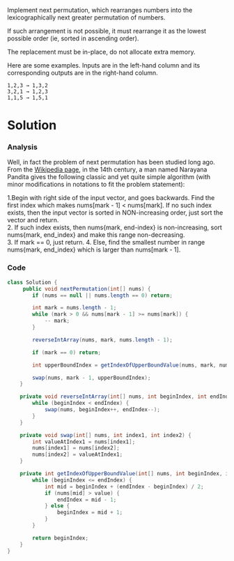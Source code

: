 Implement next permutation, which rearranges numbers into the lexicographically next greater permutation of numbers.

If such arrangement is not possible, it must rearrange it as the lowest possible order (ie, sorted in ascending order).

The replacement must be in-place, do not allocate extra memory.

Here are some examples. Inputs are in the left-hand column and its corresponding outputs are in the right-hand column.
  
```
1,2,3 → 1,3,2
3,2,1 → 1,2,3
1,1,5 → 1,5,1
```

# Solution

### Analysis

Well, in fact the problem of next permutation has been studied long ago. From the [Wikipedia page](https://en.wikipedia.org/wiki/Permutation), in the 14th century, a man named Narayana Pandita gives the following classic and yet quite simple algorithm (with minor modifications in notations to fit the problem statement):

1.Begin with right side of the input vector, and goes backwards. Find the first index which makes nums[mark - 1] < nums[mark]. If no such index exists, then the input vector is sorted in NON-increasing order, just sort the vector and return.  
2. If such index exists, then nums{mark, end-index} is non-increasing, sort nums{mark, end_index} and make this range non-decreasing.  
3. If mark == 0, just return.
4. Else, find the smallest number in range nums{mark, end_index} which is larger than nums[mark - 1]. 
                                                                                                 
### Code

```java
class Solution {
     public void nextPermutation(int[] nums) {
        if (nums == null || nums.length == 0) return;

        int mark = nums.length - 1;
        while (mark > 0 && nums[mark - 1] >= nums[mark]) {
            -- mark;
        }

        reverseIntArray(nums, mark, nums.length - 1);

        if (mark == 0) return;

        int upperBoundIndex = getIndexOfUpperBoundValue(nums, mark, nums.length - 1, nums[mark - 1]);

        swap(nums, mark - 1, upperBoundIndex);
    }

    private void reverseIntArray(int[] nums, int beginIndex, int endIndex) {
        while (beginIndex < endIndex) {
            swap(nums, beginIndex++, endIndex--);
        }
    }

    private void swap(int[] nums, int index1, int index2) {
        int valueAtIndex1 = nums[index1];
        nums[index1] = nums[index2];
        nums[index2] = valueAtIndex1;
    }

    private int getIndexOfUpperBoundValue(int[] nums, int beginIndex, int endIndex, int value) {
        while (beginIndex <= endIndex) {
            int mid = beginIndex + (endIndex - beginIndex) / 2;
            if (nums[mid] > value) {
                endIndex = mid - 1;
            } else {
                beginIndex = mid + 1;
            }
        }

        return beginIndex;
    }
}
```
